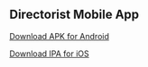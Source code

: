 Directorist Mobile App
---

[Download APK for Android](/build/android/app.apk)

[Download IPA for iOS](/build/ios/app.ipa)
